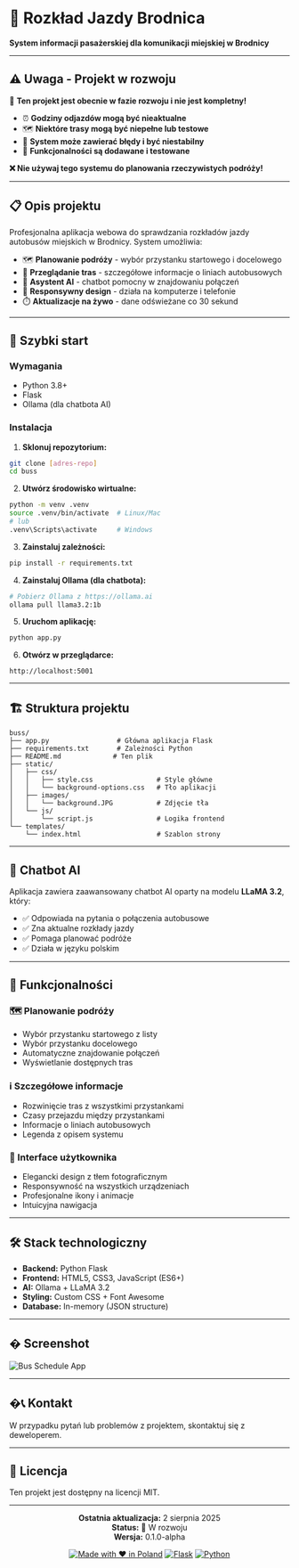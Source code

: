 # 🚌 Rozkład Jazdy Brodnica

**System informacji pasażerskiej dla komunikacji miejskiej w Brodnicy**

---

## ⚠️ Uwaga - Projekt w rozwoju

🚧 **Ten projekt jest obecnie w fazie rozwoju i nie jest kompletny!**

- ⏰ **Godziny odjazdów mogą być nieaktualne**
- 🗺️ **Niektóre trasy mogą być niepełne lub testowe**  
- 🔧 **System może zawierać błędy i być niestabilny**
- 📱 **Funkcjonalności są dodawane i testowane**

**❌ Nie używaj tego systemu do planowania rzeczywistych podróży!**

---

## 📋 Opis projektu

Profesjonalna aplikacja webowa do sprawdzania rozkładów jazdy autobusów miejskich w Brodnicy. System umożliwia:

- 🗺️ **Planowanie podróży** - wybór przystanku startowego i docelowego
- 🚌 **Przeglądanie tras** - szczegółowe informacje o liniach autobusowych  
- 🤖 **Asystent AI** - chatbot pomocny w znajdowaniu połączeń
- 📱 **Responsywny design** - działa na komputerze i telefonie
- ⏱️ **Aktualizacje na żywo** - dane odświeżane co 30 sekund

---

## 🚀 Szybki start

### Wymagania

- Python 3.8+
- Flask
- Ollama (dla chatbota AI)

### Instalacja

1. **Sklonuj repozytorium:**
```bash
git clone [adres-repo]
cd buss
```

2. **Utwórz środowisko wirtualne:**
```bash
python -m venv .venv
source .venv/bin/activate  # Linux/Mac
# lub
.venv\Scripts\activate     # Windows
```

3. **Zainstaluj zależności:**
```bash
pip install -r requirements.txt
```

4. **Zainstaluj Ollama (dla chatbota):**
```bash
# Pobierz Ollama z https://ollama.ai
ollama pull llama3.2:1b
```

5. **Uruchom aplikację:**
```bash
python app.py
```

6. **Otwórz w przeglądarce:**
```
http://localhost:5001
```

---

## 🏗️ Struktura projektu

```
buss/
├── app.py                 # Główna aplikacja Flask
├── requirements.txt       # Zależności Python
├── README.md             # Ten plik
├── static/
│   ├── css/
│   │   ├── style.css                # Style główne
│   │   └── background-options.css   # Tło aplikacji
│   ├── images/
│   │   └── background.JPG           # Zdjęcie tła
│   └── js/
│       └── script.js                # Logika frontend
└── templates/
    └── index.html                   # Szablon strony
```

---

## 🤖 Chatbot AI

Aplikacja zawiera zaawansowany chatbot AI oparty na modelu **LLaMA 3.2**, który:

- ✅ Odpowiada na pytania o połączenia autobusowe
- ✅ Zna aktualne rozkłady jazdy  
- ✅ Pomaga planować podróże
- ✅ Działa w języku polskim

---

## 🎨 Funkcjonalności

### 🗺️ Planowanie podróży
- Wybór przystanku startowego z listy
- Wybór przystanku docelowego
- Automatyczne znajdowanie połączeń
- Wyświetlanie dostępnych tras

### ℹ️ Szczegółowe informacje  
- Rozwinięcie tras z wszystkimi przystankami
- Czasy przejazdu między przystankami
- Informacje o liniach autobusowych
- Legenda z opisem systemu

### 💎 Interface użytkownika
- Elegancki design z tłem fotograficznym
- Responsywność na wszystkich urządzeniach  
- Profesjonalne ikony i animacje
- Intuicyjna nawigacja

---

## 🛠️ Stack technologiczny

- **Backend:** Python Flask
- **Frontend:** HTML5, CSS3, JavaScript (ES6+)
- **AI:** Ollama + LLaMA 3.2
- **Styling:** Custom CSS + Font Awesome
- **Database:** In-memory (JSON structure)

---

## � Screenshot

![Bus Schedule App](static/images/background.JPG)

---

## �📞 Kontakt

W przypadku pytań lub problemów z projektem, skontaktuj się z deweloperem.

---

## 📝 Licencja

Ten projekt jest dostępny na licencji MIT.

---

<div align="center">

**Ostatnia aktualizacja:** 2 sierpnia 2025  
**Status:** 🚧 W rozwoju  
**Wersja:** 0.1.0-alpha

[![Made with ❤️ in Poland](https://img.shields.io/badge/Made%20with-%E2%9D%A4%EF%B8%8F-red.svg)](https://en.wikipedia.org/wiki/Poland)
[![Flask](https://img.shields.io/badge/Flask-000000?style=flat&logo=flask&logoColor=white)](https://flask.palletsprojects.com/)
[![Python](https://img.shields.io/badge/Python-3776AB?style=flat&logo=python&logoColor=white)](https://python.org)

</div>
